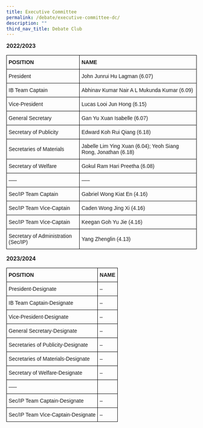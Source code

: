 ```yaml
---
title: Executive Committee
permalink: /debate/executive-committee-dc/
description: ""
third_nav_title: Debate Club
---
```

**2022/2023**

<style type="text/css">
.tg  {border-collapse:collapse;border-spacing:0;}
.tg td{border-color:black;border-style:solid;border-width:1px;font-family:Arial, sans-serif;font-size:14px;
  overflow:hidden;padding:10px 5px;word-break:normal;}
.tg th{border-color:black;border-style:solid;border-width:1px;font-family:Arial, sans-serif;font-size:14px;
  font-weight:normal;overflow:hidden;padding:10px 5px;word-break:normal;}
.tg .tg-cly1{text-align:left;vertical-align:middle}
.tg .tg-1wig{font-weight:bold;text-align:left;vertical-align:top}
</style>
<table class="tg">
<thead>
  <tr>
    <th class="tg-1wig"><span style="font-weight:bolder">POSITION</span></th>
    <th class="tg-1wig"><span style="font-weight:bolder">NAME</span></th>
  </tr>
</thead>
<tbody>
  <tr>
    <td class="tg-cly1">President</td>
    <td class="tg-cly1">John Junrui Hu Lagman (6.07)</td>
  </tr>
  <tr>
    <td class="tg-cly1">IB Team Captain</td>
    <td class="tg-cly1">Abhinav Kumar Nair A L Mukunda Kumar (6.09)</td>
  </tr>
  <tr>
    <td class="tg-cly1">Vice-President</td>
    <td class="tg-cly1">Lucas Looi Jun Hong (6.15)</td>
  </tr>
  <tr>
    <td class="tg-cly1">General Secretary</td>
    <td class="tg-cly1">Gan Yu Xuan Isabelle (6.07)</td>
  </tr>
  <tr>
    <td class="tg-cly1">Secretary of Publicity</td>
    <td class="tg-cly1">Edward Koh Rui Qiang (6.18)</td>
  </tr>
  <tr>
    <td class="tg-cly1">Secretaries of Materials</td>
    <td class="tg-cly1">Jabelle Lim Ying Xuan (6.04); Yeoh Siang Rong, Jonathan (6.18)</td>
  </tr>
  <tr>
    <td class="tg-cly1">Secretary of Welfare</td>
    <td class="tg-cly1">Gokul Ram Hari Preetha (6.08)</td>
  </tr>
  <tr>
    <td class="tg-cly1">—–</td>
    <td class="tg-cly1">—–</td>
  </tr>
  <tr>
    <td class="tg-cly1">Sec/IP Team Captain</td>
    <td class="tg-cly1">Gabriel Wong Kiat En (4.16)</td>
  </tr>
  <tr>
    <td class="tg-cly1">Sec/IP Team Vice-Captain</td>
    <td class="tg-cly1">Caden Wong Jing Xi (4.16)</td>
  </tr>
  <tr>
    <td class="tg-cly1">Sec/IP Team Vice-Captain</td>
    <td class="tg-cly1">Keegan Goh Yu Jie (4.16)</td>
  </tr>
  <tr>
    <td class="tg-cly1">Secretary of Administration (Sec/IP)</td>
    <td class="tg-cly1">Yang Zhenglin (4.13)</td>
  </tr>
</tbody>
</table>

**2023/2024**

<style type="text/css">
.tg  {border-collapse:collapse;border-spacing:0;}
.tg td{border-color:black;border-style:solid;border-width:1px;font-family:Arial, sans-serif;font-size:14px;
  overflow:hidden;padding:10px 5px;word-break:normal;}
.tg th{border-color:black;border-style:solid;border-width:1px;font-family:Arial, sans-serif;font-size:14px;
  font-weight:normal;overflow:hidden;padding:10px 5px;word-break:normal;}
.tg .tg-cly1{text-align:left;vertical-align:middle}
.tg .tg-1wig{font-weight:bold;text-align:left;vertical-align:top}
</style>
<table class="tg">
<thead>
  <tr>
    <th class="tg-1wig"><span style="font-weight:bolder">POSITION</span></th>
    <th class="tg-1wig"><span style="font-weight:bolder">NAME</span></th>
  </tr>
</thead>
<tbody>
  <tr>
    <td class="tg-cly1">President-Designate</td>
    <td class="tg-cly1">–</td>
  </tr>
  <tr>
    <td class="tg-cly1">IB Team Captain-Designate</td>
    <td class="tg-cly1">–</td>
  </tr>
  <tr>
    <td class="tg-cly1">Vice-President-Designate</td>
    <td class="tg-cly1">–</td>
  </tr>
  <tr>
    <td class="tg-cly1">General Secretary-Designate</td>
    <td class="tg-cly1">–</td>
  </tr>
  <tr>
    <td class="tg-cly1">Secretaries of Publicity-Designate</td>
    <td class="tg-cly1">–</td>
  </tr>
  <tr>
    <td class="tg-cly1">Secretaries of Materials-Designate</td>
    <td class="tg-cly1">–</td>
  </tr>
  <tr>
    <td class="tg-cly1">Secretary of Welfare-Designate</td>
    <td class="tg-cly1">–</td>
  </tr>
  <tr>
    <td class="tg-cly1">—–</td>
    <td class="tg-cly1"></td>
  </tr>
  <tr>
    <td class="tg-cly1">Sec/IP Team Captain-Designate</td>
    <td class="tg-cly1">–</td>
  </tr>
  <tr>
    <td class="tg-cly1">Sec/IP Team Vice-Captain-Designate</td>
    <td class="tg-cly1">–</td>
  </tr>
</tbody>
</table>